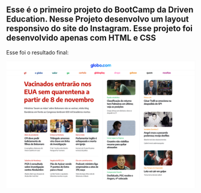 <h2>Esse é o primeiro projeto do BootCamp da Driven Education. Nesse Projeto desenvolvo um layout responsivo do site do Instagram. Esse projeto foi desenvolvido apenas com HTML e CSS</h2>
<p>Esse foi o resultado final:</p>
<img src="projeto_globo.png" />
